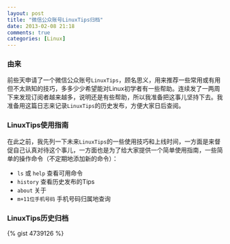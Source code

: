 ```yaml
---
layout: post
title: "微信公众账号LinuxTips归档"
date: 2013-02-08 21:18
comments: true
categories: [Linux]
---
```


### 由来
前些天申请了一个微信公众账号`LinuxTips`，顾名思义，用来推荐一些常用或有用但不太熟知的技巧，多多少少希望能对Linux初学者有一些帮助。连续发了一两周下来发现订阅者越来越多，说明还是有些帮助，所以我准备把这事儿坚持下去。我准备用这篇日志来记录`LinuxTips`的历史发布，方便大家日后查阅。

### LinuxTips使用指南
在此之前，我先列一下未来`LinuxTips`的一些使用技巧和上线时间，一方面是来督促自己认真对待这个事儿，一方面也是为了给大家提供一个简单使用指南，一些简单的操作命令（不定期地添加新的命令）：

* `ls` 或 `help`  查看可用命令
* `history`  查看历史发布的Tips
* `about`  关于
* `m+11位手机号码`  手机号码归属地查询

### LinuxTips历史归档
{% gist 4739126 %}
